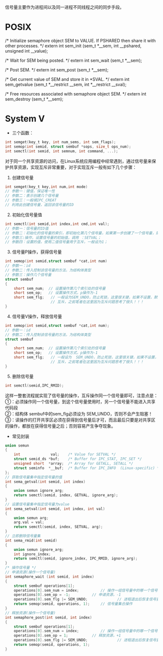 信号量主要作为进程间以及同一进程不同线程之间的同步手段。  

# POSIX
/* Initialize semaphore object SEM to VALUE.  If PSHARED then share it
   with other processes.  */
extern int sem_init (sem_t *__sem, int __pshared, unsigned int __value);

/* Wait for SEM being posted. */
extern int sem_wait (sem_t *__sem);

/* Post SEM.  */
extern int sem_post (sem_t *__sem);

/* Get current value of SEM and store it in *SVAL.  */
extern int sem_getvalue (sem_t *__restrict __sem, int *__restrict __sval);

/* Free resources associated with semaphore object SEM.  */
extern int sem_destroy (sem_t *__sem);

# System  V
* 三个函数：
```C
int semget(key_t key, int num_sems, int sem_flags);
int semop(int semid, struct sembuf *sops, size_t ops_num);
int semctl(int semid, int semnum, int command, ...);
```

对于同一个共享资源的访问，在Linux系统应用编程中经常遇到，通过信号量来保护共享资源，实现互斥非常重要，对于实现互斥一般有如下几个步骤：   
1. 创建信号量  
```C
int semget(key_t key,int num,int mode)   
// 参数一：键值，保证唯一性  
// 参数二：表示创建几个信号量  
// 参数三：一般填IPC_CREAT  
// 利用此创建信号量，返回该信号量的ID
```

2. 初始化信号量值 
```C
int semctl(int semid,int index,int cmd,int val);   
// 参数一：信号量的ID值   
// 参数二：初始化的信号量的索引，即初始化第几个信号量，如果第一步创建了一个信号量，则这里索引为 0；   
// 参数三:操作，设置信号量的初始值，调用 ：SETVAL；   
// 参数四：设置的值，使用二值信号量用于互斥，一般设为1；  
```

3. 信号量P操作，获得信号量   
```C
int semop(int semid,struct sembuf *cat,int num)   
// 参数一：id   
// 参数二：传入控制该信号量的方法，为结构体类型   
// 参数三：操作几个信号量  
struct sembuf  
{
    short sem_num;  // 设置操作第几个索引处的信号量  
    short sem_op;   // 设置操作方式，p操作为-1  
    short sem_flg;   // 一般设为SEM_UNDO，防止死锁，这里很关键，如果不设置，默认是IPC_NOWAIT，那么久无法产生
                     // 互斥，之前笔者在这里因为互斥问题思考了很久！！！  
}
```

4. 信号量V操作，释放信号量  
```C
int semop(int semid,struct sembuf *cat,int num);  
// 参数一：id  
// 参数二：传入控制该信号量的方法，为结构体类型  
struct sembuf  
{
    short sem_num;  // 设置操作第几个索引处的信号量  
    short sem_op;   // 设置操作方式，p操作为-1  
    short sem_flg;   // 一般设为  SEM_UNDO，防止死锁，这里很关键，如果不设置，默认是IPC_NOWAIT，那么久无法产生
                     // 互斥，之前笔者在这里因为互斥问题思考了很久！！！  
}
```

5. 删除信号量  
```C
int semctl(semid,IPC_RMID); 
```

这样一整套流程就实现了信号量的操作，互斥操作同一个信号量即可，注意点是：   
①：必须操作同一个信号量，到这个信号量使用时，另一个信号量不能进入共享代码段   
②：结构体 sembuf中的sem_flg必须设为 SEM_UNDO，否则不会产生阻塞！   
③：读操作的打开共享区必须在获得到信号量后才可，而且最后只要是对共享区的操作，都放在获得信号量之后；否则容易产生争夺现象。  

* 常见封装
```C
union semun
{
	int              val;    /* Value for SETVAL */
	struct semid_ds *buf;    /* Buffer for IPC_STAT, IPC_SET */
	unsigned short  *array;  /* Array for GETALL, SETALL */
	struct seminfo  *__buf;  /* Buffer for IPC_INFO	 (Linux-specific) */
};
// 获取信号量集中指定信号量的值
int sema_getval(int semid, int index)
{	
	union semun ignore_arg;
	return semctl(semid, index, GETVAL, ignore_arg);
}
// 设置信号量集中指定信号量为value
int sema_setval(int semid, int index, int val)
{	
	union semun arg;
	arg.val = val;
	return semctl(semid, index, SETVAL, arg);
}
// 立即删除信号量集
int sema_rmid(int semid)
{	
	union semun ignore_arg;
	int ignore_index;
	return semctl(semid, ignore_index, IPC_RMID, ignore_arg);
}
/* 操作信号量 */ 
// 申请资源(操作一个信号量)
int semaphore_wait (int semid, int index)
{
	struct sembuf operations[1];
	operations[0].sem_num = index;			// 操作一组信号量中的哪一个信号量
	operations[0].sem_op = -1;			// 申请资源，-1
	operations[0].sem_flg |= SEM_UNDO;　　　　	     // 进程退出后恢复信号量(成对出现)
	return semop(semid, operations, 1);		// 信号量集合操作
}
// 释放资源(操作一个信号量)
int semaphore_post(int semid, int index)
{
	struct sembuf operations[1];
	operations[0].sem_num = index;			// 操作一组信号量中的哪一个信号量
	operations[0].sem_op = 1;			// 释放资源，+1
	operations[0].sem_flg |= SEM_UNDO;　　　　	     // 进程退出后恢复信号量(成对出现)
	return semop(semid, operations, 1);
}
```
